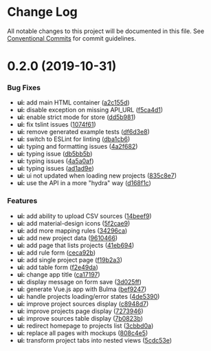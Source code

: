 # Change Log

All notable changes to this project will be documented in this file.
See [Conventional Commits](https://conventionalcommits.org) for commit guidelines.

# 0.2.0 (2019-10-31)


### Bug Fixes

* **ui:** add main HTML container ([a2c155d](https://github.com/zazuko/data-cube-curation/commit/a2c155d))
* **ui:** disable exception on missing API_URL ([f5ca4d1](https://github.com/zazuko/data-cube-curation/commit/f5ca4d1))
* **ui:** enable strict mode for store ([dd5b981](https://github.com/zazuko/data-cube-curation/commit/dd5b981))
* **ui:** fix tslint issues ([1074f61](https://github.com/zazuko/data-cube-curation/commit/1074f61))
* **ui:** remove generated example tests ([df6d3e8](https://github.com/zazuko/data-cube-curation/commit/df6d3e8))
* **ui:** switch to ESLint for linting ([dba1cb6](https://github.com/zazuko/data-cube-curation/commit/dba1cb6))
* **ui:** typing and formatting issues ([4a2f682](https://github.com/zazuko/data-cube-curation/commit/4a2f682))
* **ui:** typing issue ([db5bb5b](https://github.com/zazuko/data-cube-curation/commit/db5bb5b))
* **ui:** typing issues ([4a5a0af](https://github.com/zazuko/data-cube-curation/commit/4a5a0af))
* **ui:** typing issues ([ad1ad9e](https://github.com/zazuko/data-cube-curation/commit/ad1ad9e))
* **ui:** ui not updated when loading new projects ([835c8e7](https://github.com/zazuko/data-cube-curation/commit/835c8e7))
* **ui:** use the API in a more "hydra" way ([d168f1c](https://github.com/zazuko/data-cube-curation/commit/d168f1c))


### Features

* **ui:** add ability to upload CSV sources ([14beef9](https://github.com/zazuko/data-cube-curation/commit/14beef9))
* **ui:** add material-design icons ([5f2cae9](https://github.com/zazuko/data-cube-curation/commit/5f2cae9))
* **ui:** add more mapping rules ([34296ca](https://github.com/zazuko/data-cube-curation/commit/34296ca))
* **ui:** add new project data ([9610466](https://github.com/zazuko/data-cube-curation/commit/9610466))
* **ui:** add page that lists projects ([41eb694](https://github.com/zazuko/data-cube-curation/commit/41eb694))
* **ui:** add rule form ([ceca92b](https://github.com/zazuko/data-cube-curation/commit/ceca92b))
* **ui:** add single project page ([f19b2a3](https://github.com/zazuko/data-cube-curation/commit/f19b2a3))
* **ui:** add table form ([f2e49da](https://github.com/zazuko/data-cube-curation/commit/f2e49da))
* **ui:** change app title ([ca17197](https://github.com/zazuko/data-cube-curation/commit/ca17197))
* **ui:** display message on form save ([3d025ff](https://github.com/zazuko/data-cube-curation/commit/3d025ff))
* **ui:** generate Vue.js app with Bulma ([bef9247](https://github.com/zazuko/data-cube-curation/commit/bef9247))
* **ui:** handle projects loading/error states ([4de5390](https://github.com/zazuko/data-cube-curation/commit/4de5390))
* **ui:** improve project sources display ([c8948d7](https://github.com/zazuko/data-cube-curation/commit/c8948d7))
* **ui:** improve projects page display ([7273946](https://github.com/zazuko/data-cube-curation/commit/7273946))
* **ui:** improve sources table display ([7b0823b](https://github.com/zazuko/data-cube-curation/commit/7b0823b))
* **ui:** redirect homepage to projects list ([3cbbd0a](https://github.com/zazuko/data-cube-curation/commit/3cbbd0a))
* **ui:** replace all pages with mockups ([808c4e5](https://github.com/zazuko/data-cube-curation/commit/808c4e5))
* **ui:** transform project tabs into nested views ([5cdc53e](https://github.com/zazuko/data-cube-curation/commit/5cdc53e))

